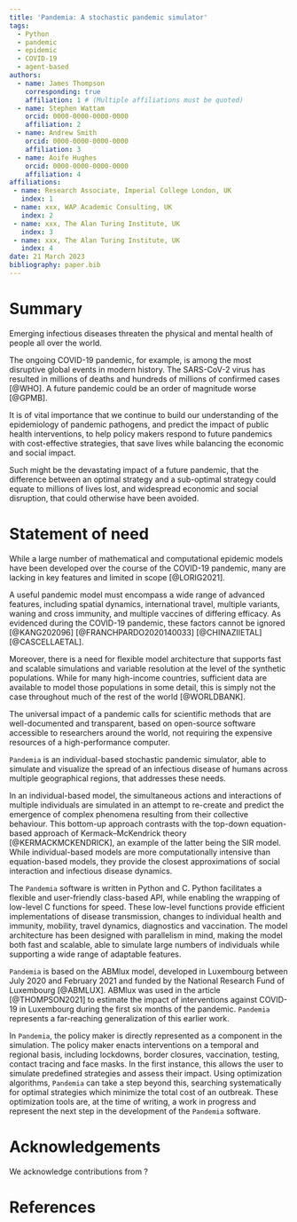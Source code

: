 ```yaml
---
title: 'Pandemia: A stochastic pandemic simulator'
tags:
  - Python
  - pandemic
  - epidemic
  - COVID-19
  - agent-based
authors:
  - name: James Thompson
    corresponding: true
    affiliation: 1 # (Multiple affiliations must be quoted)
  - name: Stephen Wattam
    orcid: 0000-0000-0000-0000
    affiliation: 2
  - name: Andrew Smith
    orcid: 0000-0000-0000-0000
    affiliation: 3
  - name: Aoife Hughes
    orcid: 0000-0000-0000-0000
    affiliation: 4
affiliations:
 - name: Research Associate, Imperial College London, UK
   index: 1
 - name: xxx, WAP Academic Consulting, UK
   index: 2
 - name: xxx, The Alan Turing Institute, UK
   index: 3
 - name: xxx, The Alan Turing Institute, UK
   index: 4
date: 21 March 2023
bibliography: paper.bib
---
```


# Summary

Emerging infectious diseases threaten the physical and mental health of people all over the world.

The ongoing COVID-19 pandemic, for example, is among the most disruptive global events in modern history. The SARS-CoV-2 virus has resulted in millions of deaths and hundreds of millions of confirmed cases [@WHO]. A future pandemic could be an order of magnitude worse [@GPMB].

It is of vital importance that we continue to build our understanding of the epidemiology of pandemic pathogens, and predict the impact of public health interventions, to help policy makers respond to future pandemics with cost-effective strategies, that save lives while balancing the economic and social impact.

Such might be the devastating impact of a future pandemic, that the difference between an optimal strategy and a sub-optimal strategy could equate to millions of lives lost, and widespread economic and social disruption, that could otherwise have been avoided.

# Statement of need

While a large number of mathematical and computational epidemic models have been developed over the course of the COVID-19 pandemic, many are lacking in key features and limited in scope [@LORIG2021].

A useful pandemic model must encompass a wide range of advanced features, including spatial dynamics, international travel, multiple variants, waning and cross immunity, and multiple vaccines of differing efficacy. As evidenced during the COVID-19 pandemic, these factors cannot be ignored [@KANG202096] [@FRANCHPARDO2020140033] [@CHINAZIIETAL] [@CASCELLAETAL].

Moreover, there is a need for flexible model architecture that supports fast and scalable simulations and variable resolution at the level of the synthetic populations. While for many high-income countries, sufficient data are available to model those populations in some detail, this is simply not the case throughout much of the rest of the world [@WORLDBANK].

The universal impact of a pandemic calls for scientific methods that are well-documented and transparent, based on open-source software accessible to researchers around the world, not requiring the expensive resources of a high-performance computer.

`Pandemia` is an individual-based stochastic pandemic simulator, able to simulate and visualize the spread of an infectious disease of humans across multiple geographical regions, that addresses these needs.

In an individual-based model, the simultaneous actions and interactions of multiple individuals are simulated in an attempt to re-create and predict the emergence of complex phenomena resulting from their collective behaviour. This bottom-up approach contrasts with the top-down equation-based approach of Kermack–McKendrick theory [@KERMACKMCKENDRICK], an example of the latter being the SIR model. While individual-based models are more computationally intensive than equation-based models, they provide the closest approximations of social interaction and infectious disease dynamics.

The `Pandemia` software is written in Python and C. Python facilitates a flexible and user-friendly class-based API, while enabling the wrapping of low-level C functions for speed. These low-level functions provide efficient implementations of disease transmission, changes to individual health and immunity, mobility, travel dynamics, diagnostics and vaccination. The model architecture has been designed with parallelism in mind, making the model both fast and scalable, able to simulate large numbers of individuals while supporting a wide range of adaptable features.

`Pandemia` is based on the ABMlux model, developed in Luxembourg between July 2020 and February 2021 and funded by the National Research Fund of Luxembourg [@ABMLUX]. ABMlux was used in the article [@THOMPSON2021] to estimate the impact of interventions against COVID-19 in Luxembourg during the first six months of the pandemic. `Pandemia` represents a far-reaching generalization of this earlier work.

In `Pandemia`, the policy maker is directly represented as a component in the simulation. The policy maker enacts interventions on a temporal and regional basis, including lockdowns, border closures, vaccination, testing, contact tracing and face masks. In the first instance, this allows the user to simulate predefined strategies and assess their impact. Using optimization algorithms, `Pandemia` can take a step beyond this, searching systematically for optimal strategies which minimize the total cost of an outbreak. These optimization tools are, at the time of writing, a work in progress and represent the next step in the development of the `Pandemia` software.

# Acknowledgements

We acknowledge contributions from ?

# References